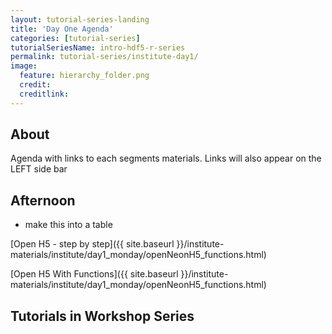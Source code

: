 ```yaml
---
layout: tutorial-series-landing
title: 'Day One Agenda'
categories: [tutorial-series]
tutorialSeriesName: intro-hdf5-r-series
permalink: tutorial-series/institute-day1/
image:
  feature: hierarchy_folder.png
  credit: 
  creditlink: 
---
```

## About

Agenda with links to each segments materials.
Links will also appear on the LEFT side bar

## Afternoon
* make this into a table

[Open H5 - step by step]({{ site.baseurl }}/institute-materials/institute/day1_monday/openNeonH5_functions.html)

[Open H5 With Functions]({{ site.baseurl }}/institute-materials/institute/day1_monday/openNeonH5_functions.html) 

## Tutorials in Workshop Series
